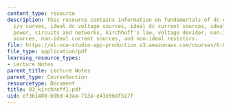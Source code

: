 ```yaml
---
content_type: resource
description: This resource contains information on fundamentals of dc electric circuts,
  i/v curves, ideal dc voltage sources, ideal dc current sources, ideal resistor,
  power, circuits and networks, kirchhoff's law, voltage devider, non-ideal voltage
  sources, non-ideal current sources, and non-ideal resistors.
file: https://ol-ocw-studio-app-production.s3.amazonaws.com/courses/6-071j-introduction-to-electronics-signals-and-measurement-spring-2006/ef361480b9bd43aa713ae43e96df517f_03_kirchhoff1.pdf
file_type: application/pdf
learning_resource_types:
- Lecture Notes
parent_title: Lecture Notes
parent_type: CourseSection
resourcetype: Document
title: 03_kirchhoff1.pdf
uid: ef361480-b9bd-43aa-713a-e43e96df517f
---
```

